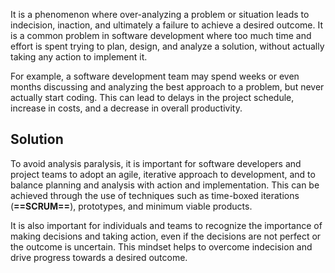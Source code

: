 
It is a phenomenon where over-analyzing a problem or situation leads to indecision, inaction, and ultimately a failure to achieve a desired outcome. It is a common problem in software development where too much time and effort is spent trying to plan, design, and analyze a solution, without actually taking any action to implement it.

For example, a software development team may spend weeks or even months discussing and analyzing the best approach to a problem, but never actually start coding. This can lead to delays in the project schedule, increase in costs, and a decrease in overall productivity.


## Solution
To avoid analysis paralysis, it is important for software developers and project teams to adopt an agile, iterative approach to development, and to balance planning and analysis with action and implementation. This can be achieved through the use of techniques such as time-boxed iterations (**==SCRUM==**), prototypes, and minimum viable products.

It is also important for individuals and teams to recognize the importance of making decisions and taking action, even if the decisions are not perfect or the outcome is uncertain. This mindset helps to overcome indecision and drive progress towards a desired outcome.